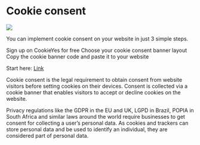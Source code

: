 # Cookie consent

<img src="https://www.cookieyes.com/wp-content/themes/cookieyes-new/assets/images/home-page/tab1.svg" />

You can implement cookie consent on your website in just 3 simple steps.

Sign up on CookieYes for free
Choose your cookie consent banner layout
Copy the cookie banner code and paste it to your website

Start here: <a href="https://app.cookieyes.com/trial?plan=pro-monthly&ref=referred-h1&gr_at=485b68cff71f75609d5ad0922d49cfc1a61288f8&gr_code=bi0KP&gr_cs=get-usd-40-on-first-order-5&gr_ro=direct-email">Link</a>

Cookie consent is the legal requirement to obtain consent from website visitors before setting cookies on their devices. Consent is collected via a cookie banner that enables visitors to accept or decline cookies on the website.

Privacy regulations like the GDPR in the EU and UK, LGPD in Brazil, POPIA in South Africa and similar laws around the world require businesses to get consent for collecting a user’s personal data. As cookies and trackers can store personal data and be used to identify an individual, they are considered part of personal data.
